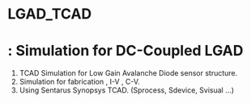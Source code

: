 # LGAD_TCAD
# : Simulation for DC-Coupled LGAD
1. TCAD Simulation for Low Gain Avalanche Diode sensor structure.
2. Simulation for fabrication , I-V , C-V.
3. Using Sentarus Synopsys TCAD. (Sprocess, Sdevice, Svisual ...)
